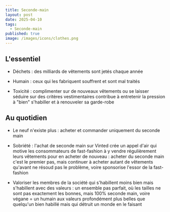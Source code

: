 ```yaml
---
title: Seconde-main
layout: post
date: 2025-04-10
tags:
  - Seconde-main
published: true
image: /images/icons/clothes.png
---
```


## L'essentiel

*   Déchets : des milliards de vêtements sont jetés chaque année
    
*   Humain : ceux qui les fabriquent souffrent et sont mal traités

*   Toxicité : complimenter sur de nouveaux vêtements ou se laisser séduire sur des critères vestimentaires contribue à entretenir la pression à "bien" s'habiller et à renouveler sa garde-robe
    

## Au quotidien

*   Le neuf n'existe plus : acheter et commander uniquement du seconde main

*   Sobriété : l'achat de seconde main sur Vinted crée un appel d'air qui motive les consommateurs de fast-fashion à y vendre régulièrement leurs vêtements pour en acheter de nouveau : acheter du seconde main c'est le premier pas, mais continuer à acheter autant de vêtements qu'avant ne résoud pas le problème, voire sponsorise l'essor de la fast-fashion

*   Valoriser les membres de la société qui s'habillent moins bien mais s'habillent avec des valeurs : un ensemble pas parfait, où les tailles ne sont pas exactement les bonnes, mais 100% seconde main, voire végane = un humain aux valeurs profondément plus belles que quelqu'un bien habillé mais qui détruit un monde en le faisant
